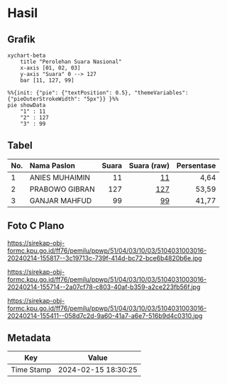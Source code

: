 # Hasil

## Grafik

```mermaid
xychart-beta
    title "Perolehan Suara Nasional"
    x-axis [01, 02, 03]
    y-axis "Suara" 0 --> 127
    bar [11, 127, 99]
```

```mermaid
%%{init: {"pie": {"textPosition": 0.5}, "themeVariables": {"pieOuterStrokeWidth": "5px"}} }%%
pie showData
    "1" : 11
    "2" : 127
    "3" : 99
```

## Tabel

| No. | Nama Paslon    | Suara | Suara (raw) | Persentase |
|:--- |:-------------- | -----:| -----------:| ----------:|
| 1   | ANIES MUHAIMIN | 11    | [11][p-1]   | 4,64       |
| 2   | PRABOWO GIBRAN | 127   | [127][p-2]  | 53,59      |
| 3   | GANJAR MAHFUD  | 99    | [99][p-3]   | 41,77      |


[p-1]: https://github.com/gigit-pemilu/pemilu-2024/blob/main/pilpres/hitung-suara/sub/51-bali/sub/04-gianyar/sub/03-gianyar/sub/1003-samplangan/sub/016-tps/sub/paslon-1.txt
[p-2]: https://github.com/gigit-pemilu/pemilu-2024/blob/main/pilpres/hitung-suara/sub/51-bali/sub/04-gianyar/sub/03-gianyar/sub/1003-samplangan/sub/016-tps/sub/paslon-2.txt
[p-3]: https://github.com/gigit-pemilu/pemilu-2024/blob/main/pilpres/hitung-suara/sub/51-bali/sub/04-gianyar/sub/03-gianyar/sub/1003-samplangan/sub/016-tps/sub/paslon-3.txt

## Foto C Plano

https://sirekap-obj-formc.kpu.go.id/ff76/pemilu/ppwp/51/04/03/10/03/5104031003016-20240214-155817--3c19713c-739f-414d-bc72-bce6b4820b6e.jpg

https://sirekap-obj-formc.kpu.go.id/ff76/pemilu/ppwp/51/04/03/10/03/5104031003016-20240214-155714--2a07cf78-c803-40af-b359-a2ce223fb56f.jpg

https://sirekap-obj-formc.kpu.go.id/ff76/pemilu/ppwp/51/04/03/10/03/5104031003016-20240214-155411--058d7c2d-9a60-41a7-a6e7-516b9d4c0310.jpg


## Metadata

| Key        | Value               |
| ---------- | ------------------- |
| Time Stamp | 2024-02-15 18:30:25 |



